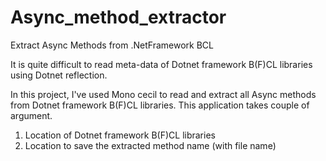 # Async_method_extractor
Extract Async Methods from .NetFramework BCL

It is quite difficult to read meta-data of Dotnet framework B(F)CL libraries using Dotnet reflection. 

In this project, I've used Mono cecil to read and extract all Async methods from Dotnet framework B(F)CL libraries. This application takes couple of argument.

1. Location of Dotnet framework B(F)CL libraries 
2. Location to save the extracted method name (with file name)